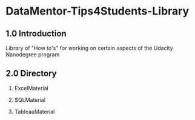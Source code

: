 # DataMentor-Tips4Students-Library

## 1.0 Introduction
Library of "How to's" for working on certain aspects of the Udacity Nanodegree program 

## 2.0 Directory

1. ExcelMaterial

2. SQLMaterial

3. TableauMaterial
